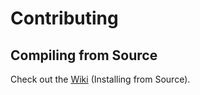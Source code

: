 # Contributing

## Compiling from Source

Check out the [Wiki](https://github.com/russelltsherman/golang-url-shortener/wiki/Installation#building-from-source) (Installing from Source).

